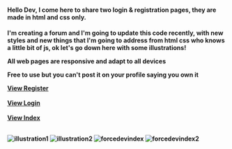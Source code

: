 <h4> Hello Dev, I come here to share two login & registration pages, they are made in html and css only.<h4>
  <p>I'm creating a forum and I'm going to update this code recently, with new styles and new things that I'm going to address from html css who knows a little bit of js, ok let's go down here with some illustrations!</p>
  <p>All web pages are responsive and adapt to all devices</p>
  <p>Free to use but you can't post it on your profile saying you own it</p>
     <a href="https://forcedeveloper.augustoweb.repl.co/registro.html" target="_blank">View Register</a> <br>
  <br>
  <a href="https://forcedeveloper.augustoweb.repl.co/login.html" target="_blank">View Login</a>
  <br><br>
  <a href="https://forcedeveloper.augustoweb.repl.co/index.html" target="_blank">View Index</a><br><br>
 
![illustration1](https://user-images.githubusercontent.com/99710453/154686772-b6d8e923-dcaa-48ca-bd20-6d564f30bc90.PNG)
![illustration2](https://user-images.githubusercontent.com/99710453/154686778-4e311845-834e-447e-a19e-a77ce511b834.PNG)
![forcedevindex](https://user-images.githubusercontent.com/99710453/155397567-e5edc2dd-cd42-4bc6-bd68-d321b27f4f6d.PNG)
![forcedevindex2](https://user-images.githubusercontent.com/99710453/155397574-c948941a-9849-4aa2-bfc7-c6dd448f0226.PNG)
